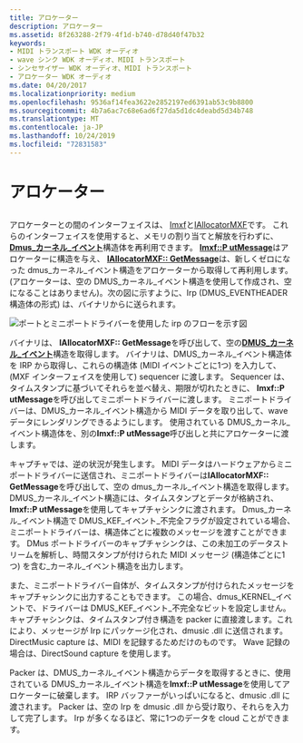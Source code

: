 ```yaml
---
title: アロケーター
description: アロケーター
ms.assetid: 8f263288-2f79-4f1d-b740-d78d40f47b32
keywords:
- MIDI トランスポート WDK オーディオ
- wave シンク WDK オーディオ、MIDI トランスポート
- シンセサイザー WDK オーディオ、MIDI トランスポート
- アロケーター WDK オーディオ
ms.date: 04/20/2017
ms.localizationpriority: medium
ms.openlocfilehash: 9536af14fea3622e2852197ed6391ab53c9b8800
ms.sourcegitcommit: 4b7a6ac7c68e6ad6f27da5d1dc4deabd5d34b748
ms.translationtype: MT
ms.contentlocale: ja-JP
ms.lasthandoff: 10/24/2019
ms.locfileid: "72831583"
---
```

# <a name="allocator"></a>アロケーター


## <span id="allocator"></span><span id="ALLOCATOR"></span>


アロケーターとの間のインターフェイスは、 [Imxf](https://docs.microsoft.com/windows-hardware/drivers/ddi/dmusicks/nn-dmusicks-imxf)と[IAllocatorMXF](https://docs.microsoft.com/windows-hardware/drivers/ddi/dmusicks/nn-dmusicks-iallocatormxf)です。 これらのインターフェイスを使用すると、メモリの割り当てと解放を行わずに、 [**Dmus\_カーネル\_イベント**](https://docs.microsoft.com/windows-hardware/drivers/ddi/dmusicks/ns-dmusicks-_dmus_kernel_event)構造体を再利用できます。 [**Imxf::P utMessage**](https://docs.microsoft.com/windows-hardware/drivers/ddi/dmusicks/nf-dmusicks-imxf-putmessage)はアロケーターに構造を与え、 [**IAllocatorMXF:: GetMessage**](https://docs.microsoft.com/windows-hardware/drivers/ddi/dmusicks/nf-dmusicks-iallocatormxf-getmessage)は、新しくゼロになった dmus\_カーネル\_イベント構造をアロケーターから取得して再利用します。 (アロケーターは、空の DMUS\_カーネル\_イベント構造を使用して作成され、空になることはありません)。次の図に示すように、Irp (DMUS\_EVENTHEADER 構造体の形式) は、バイナリからに送られます。

![ポートとミニポートドライバーを使用した irp のフローを示す図](images/dmalloc.png)

バイナリは、 **IAllocatorMXF:: GetMessage**を呼び出して、空の[**DMUS\_カーネル\_イベント**](https://docs.microsoft.com/windows-hardware/drivers/ddi/dmusicks/ns-dmusicks-_dmus_kernel_event)構造を取得します。 バイナリは、DMUS\_カーネル\_イベント構造体を IRP から取得し、これらの構造体 (MIDI イベントごとに1つ) を入力して、(MXF インターフェイスを使用して) sequencer に渡します。 Sequencer は、タイムスタンプに基づいてそれらを並べ替え、期限が切れたときに、 **Imxf::P utMessage**を呼び出してミニポートドライバーに渡します。 ミニポートドライバーは、DMUS\_カーネル\_イベント構造から MIDI データを取り出して、wave データにレンダリングできるようにします。 使用されている DMUS\_カーネル\_イベント構造体を、別の**Imxf::P utMessage**呼び出しと共にアロケーターに渡します。

キャプチャでは、逆の状況が発生します。 MIDI データはハードウェアからミニポートドライバーに送信され、ミニポートドライバーは**IAllocatorMXF:: GetMessage**を呼び出して、空の dmus\_カーネル\_イベント構造を取得します。 DMUS\_カーネル\_イベント構造には、タイムスタンプとデータが格納され、 **Imxf::P utMessage**を使用してキャプチャシンクに渡されます。 Dmus\_カーネル\_イベント構造で DMUS\_KEF\_イベント\_不完全フラグが設定されている場合、ミニポートドライバーは、構造体ごとに複数のメッセージを渡すことができます。 DMus ポートドライバーのキャプチャシンクは、この未加工のデータストリームを解析し、時間スタンプが付けられた MIDI メッセージ (構造体ごとに1つ) を含む\_カーネル\_イベント構造を出力します。

また、ミニポートドライバー自体が、タイムスタンプが付けられたメッセージをキャプチャシンクに出力することもできます。 この場合、dmus\_KERNEL\_イベントで、ドライバーは DMUS\_KEF\_イベント\_不完全なビットを設定しません。 キャプチャシンクは、タイムスタンプ付き構造を packer に直接渡します。これにより、メッセージが Irp にパッケージ化され、dmusic .dll に送信されます。 DirectMusic capture は、MIDI を記録するためだけのものです。 Wave 記録の場合は、DirectSound capture を使用します。

Packer は、DMUS\_カーネル\_イベント構造からデータを取得するときに、使用されている DMUS\_カーネル\_イベント構造を**Imxf::P utMessage**を使用してアロケーターに破棄します。 IRP バッファーがいっぱいになると、dmusic .dll に渡されます。 Packer は、空の Irp を dmusic .dll から受け取り、それらを入力して完了します。 Irp が多くなるほど、常に1つのデータを cloud ことができます。

 

 




